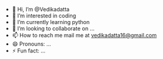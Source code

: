 - 👋 Hi, I’m @Vedikadatta
- 👀 I’m interested in  coding 
- 🌱 I’m currently learning python 
- 💞️ I’m looking to collaborate on ...
- 📫 How to reach me mail me at vedikadatta16@gmail.com
- 😄 Pronouns: ...
- ⚡ Fun fact: ...

<!---
Vedikadatta16/Vedikadatta16 is a ✨ special ✨ repository because its `README.md` (this file) appears on your GitHub profile.
You can click the Preview link to take a look at your changes.
--->
